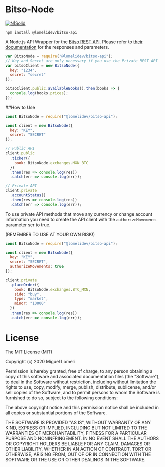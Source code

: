 # Bitso-Node

[![N|Solid](https://lomeli.io/assets/img/logo.png)](https://lomeli.io)

`npm install @lomelidev/bitso-api`

A Node.js API Wrapper for the [Bitso REST API](https://bitso.com/api_info). Please refer to [their documentation](https://bitso.com/api_info) for the responses and parameters.

```javascript
var BitsoNode = require("@lomelidev/bitso-api");
// Key and Secret are only necessary if you use the Private REST API
var bitsoClient = new BitsoNode({
  key: "1234",
  secret: "secret"
});

bitsoClient.public.availableBooks().then(books => {
  console.log(books.prices);
});
```

##How to Use

```javascript
const BitsoNode = require("@lomelidev/bitso-api");

const client = new BitsoNode({
  key: "KEY",
  secret: "SECRET"
});

// Public API
client.public
  .ticker({
    book: BitsoNode.exchanges.MXN_BTC
  })
  .then(res => console.log(res))
  .catch(err => console.log(err));

// Private API
client.private
  .accountStatus()
  .then(res => console.log(res))
  .catch(err => console.log(err));
```

To use private API methods that move any currency or change account
information you need to create the API client with the `authorizeMovements` parameter ser to true.

(REMEMBER TO USE AT YOUR OWN RISK!)

```javascript
const BitsoNode = require("@lomelidev/bitso-api");

const client = new BitsoNode({
  key: "KEY",
  secret: "SECRET",
  authorizeMovements: true
});

client.private
  .placeOrder({
    book: BitsoNode.exchanges.BTC_MXN,
    side: "buy",
    type: "market",
    minor: "10000"
  })
  .then(res => console.log(res))
  .catch(err => console.log(err));
```

# License

The MIT License (MIT)

Copyright (c) 2020 Miguel Lomeli

Permission is hereby granted, free of charge, to any person obtaining a copy of this software and associated documentation files (the "Software"), to deal in the Software without restriction, including without limitation the rights to use, copy, modify, merge, publish, distribute, sublicense, and/or sell copies of the Software, and to permit persons to whom the Software is furnished to do so, subject to the following conditions:

The above copyright notice and this permission notice shall be included in all copies or substantial portions of the Software.

THE SOFTWARE IS PROVIDED "AS IS", WITHOUT WARRANTY OF ANY KIND, EXPRESS OR IMPLIED, INCLUDING BUT NOT LIMITED TO THE WARRANTIES OF MERCHANTABILITY, FITNESS FOR A PARTICULAR PURPOSE AND NONINFRINGEMENT. IN NO EVENT SHALL THE AUTHORS OR COPYRIGHT HOLDERS BE LIABLE FOR ANY CLAIM, DAMAGES OR OTHER LIABILITY, WHETHER IN AN ACTION OF CONTRACT, TORT OR OTHERWISE, ARISING FROM, OUT OF OR IN CONNECTION WITH THE SOFTWARE OR THE USE OR OTHER DEALINGS IN THE SOFTWARE.
